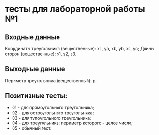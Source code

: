 # тесты для лабораторной работы №1

## Входные данные 
Координаты треугольника (вещественные): xa, ya, xb, yb, xc, yc;
Длины сторон (вещественные): s1, s2, s3.

## Выходные данные
Периметр треугольника (вещественный): p.

## Позитивные тесты:
 - 01 - для прямоугольного треугольника;
 - 02 - для остроугольного треугольника;
 - 03 - для тупоугольного треугольника;
 - 04 - для треугольника: периметр которого - целое число;
 - 05 - обычный тест.